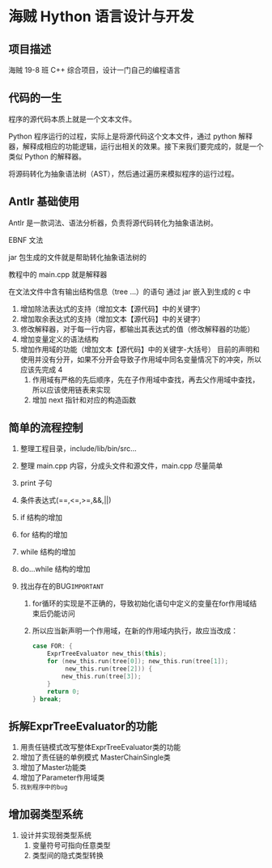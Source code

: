 # 海贼 Hython 语言设计与开发

## 项目描述

海贼 19-8 班 C++ 综合项目，设计一门自己的编程语言

## 代码的一生

程序的源代码本质上就是一个文本文件。

Python 程序运行的过程，实际上是将源代码这个文本文件，通过 python 解释器，解释成相应的功能逻辑，运行出相关的效果。接下来我们要完成的，就是一个类似 Python 的解释器。

将源码转化为抽象语法树（AST），然后通过遍历来模拟程序的运行过程。

## Antlr 基础使用

Antlr 是一款词法、语法分析器，负责将源代码转化为抽象语法树。

EBNF 文法

jar 包生成的文件就是帮助转化抽象语法树的

教程中的 main.cpp 就是解释器

在文法文件中含有输出结构信息（tree ...）的语句 通过 jar 嵌入到生成的 c 中

1. 增加除法表达式的支持（增加文本【源代码】中的关键字）
2. 增加取余表达式的支持（增加文本【源代码】中的关键字）
3. 修改解释器，对于每一行内容，都输出其表达式的值（修改解释器的功能）
4. 增加变量定义的语法结构
5. 增加作用域的功能（增加文本【源代码】中的关键字-大括号）
   目前的声明和使用并没有分开，如果不分开会导致子作用域中同名变量情况下的冲突，所以应该先完成 4
   1. 作用域有严格的先后顺序，先在子作用域中查找，再去父作用域中查找，所以应该使用链表来实现
   2. 增加 next 指针和对应的构造函数

## 简单的流程控制

1. 整理工程目录，include/lib/bin/src...

2. 整理 main.cpp 内容，分成头文件和源文件，main.cpp 尽量简单

3. print 子句

4. 条件表达式(==,<=,>=,&&,||)

5. if 结构的增加

6. for 结构的增加

7. while 结构的增加

8. do...while 结构的增加

9. 找出存在的BUG`IMPORTANT`

    1. for循环的实现是不正确的，导致初始化语句中定义的变量在for作用域结束后仍能访问

    2. 所以应当新声明一个作用域，在新的作用域内执行，故应当改成：

        ```cpp
        case FOR: {
            ExprTreeEvaluator new_this(this);
            for (new_this.run(tree[0]); new_this.run(tree[1]);
                 new_this.run(tree[2])) {
                new_this.run(tree[3]);
            }
            return 0;
        } break;
        ```

        

## 拆解ExprTreeEvaluator的功能

1. 用责任链模式改写整体ExprTreeEvaluator类的功能
2. 增加了责任链的单例模式 MasterChainSingle类
3. 增加了Master功能类
4. 增加了Parameter作用域类
5. `找到程序中的bug`

## 增加弱类型系统

1. 设计并实现弱类型系统
    1. 变量符号可指向任意类型
    2. 类型间的隐式类型转换